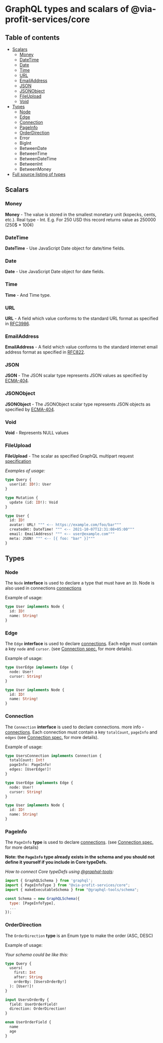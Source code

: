 # GraphQL types and scalars of @via-profit-services/core

## Table of contents
 - [Scalars](#scalars)
    - [Money](#money)
    - [DateTime](#datetime)
    - [Date](#date)
    - [Time](#time)
    - [URL](#url)
    - [EmailAddress](#emailaddress)
    - [JSON](#json)
    - [JSONObject](#jsonobject)
    - [FileUpload](#fileupload)
    - [Void](#void)
 - [Types](#types)
    - [Node](#node)
    - [Edge](#edge)
    - [Connection](#connection)
    - [PageInfo](#pageinfo)
    - [OrderDirection](#orderdirection)
    - Error
    - BigInt
    - BetweenDate
    - BetweenTime
    - BetweenDateTime
    - BetweenInt
    - BetweenMoney
 - [Full source listing of types](#full-source-listing-of-types)


## Scalars

### Money

**Money** - The value is stored in the smallest monetary unit (kopecks, cents, etc.). Real type - Int. E.g. For 250 USD this record returns value as 250000 (250$ * 100¢)
 
### DateTime

**DateTime** - Use JavaScript Date object for date/time fields.

### Date

**Date** - Use JavaScript Date object for date fields.

### Time

**Time** - And Time type.

### URL

**URL** - A field which value conforms to the standard URL format as specified in [RFC3986](https://www.ietf.org/rfc/rfc3986.txt).

### EmailAddress

**EmailAddress** - A field which value conforms to the standard internet email address format as specified in [RFC822](https://www.w3.org/Protocols/rfc822/).

### JSON

**JSON** - The JSON scalar type represents JSON values as specified by [ECMA-404](http://www.ecma-international.org/publications/files/ECMA-ST/ECMA-404.pdf).


### JSONObject

**JSONObject** - The JSONObject scalar type represents JSON objects as specified by [ECMA-404](http://www.ecma-international.org/publications/files/ECMA-ST/ECMA-404.pdf).

### Void

**Void** - Represents NULL values

### FileUpload

**FileUpload** - The scalar as specified GraphQL multipart request [specification](https://github.com/jaydenseric/graphql-multipart-request-spec#graphql-multipart-request-specification)

_Examples of usage:_

```graphql
type Query {
  user(id: ID!): User
}

type Mutation {
  update (id: ID!): Void
}

type User {
  id: ID!
  avatar: URL! """ <-- https://example.com/foo/bar"""
  createdAt: DateTime! """ <-- 2021-10-07T12:31:08+05:00"""
  email: EmailAddress! """ <-- user@example.com"""
  meta: JSON! """ <-- [{ foo: "bar" }]"""
}
```

## Types

### Node

The `Node` **interface** is used to declare a type that must have an `ID`. Node is also used in connections [connections](./connections.md)

Example of usage:

```graphql
type User implements Node {
  id: ID!
  name: String!
}
```

### Edge

The `Edge` **interface** is used to declare [connections](./connections.md). Each edge must contain a key `node` and `cursor`. (see [Connection spec.](https://relay.dev/graphql/connections.htm) for more details).

Example of usage:

```graphql
type UserEdge implements Edge {
  node: User!
  cursor: String!
}

type User implements Node {
  id: ID!
  name: String!
}
```

### Connection

The `Connection` **interface** is used to declare connections. more info - [connections](./connections.md). Each connection must contain a key `totalCount`, `pageInfo` and `edges` (see [Connection spec.](https://relay.dev/graphql/connections.htm) for more details).

Example of usage:

```graphql
type UsersConnection implements Connection {
  totalCount: Int!
  pageInfo: PageInfo!
  edges: [UserEdge!]!
}

type UserEdge implements Edge {
  node: User!
  cursor: String!
}

type User implements Node {
  id: ID!
  name: String!
}
```

### PageInfo

The `PageInfo` **type** is used to declare [connections](#connections). (see [Connection spec.](https://relay.dev/graphql/connections.htm) for more details)

**Note: the `PageInfo` type already exists in the schema and you should not define it yourself if you include in Core typeDefs.**

_How to connect Core typeDefs using [@graphql-tools](https://github.com/ardatan/graphql-tools):_
```js
import { GraphQLSchema } from 'graphql';
import { PageInfoType } from "@via-profit-services/core";
import { makeExecutableSchema } from "@graphql-tools/schema";

const Schema = new GraphQLSchema({
  type: [PageInfoType],
  ...
});
```

### OrderDirection

The `OrderDirection` **type** is an Enum type to make the order (ASC, DESC)

Example of usage:

_Your schema could be like this:_

```graphql
type Query {
  users(
    first: Int
    after: String
    orderBy: [UsersOrderBy!]
  ): [User!]!
}

input UsersOrderBy {
  field: UserOrderField!
  direction: OrderDirection!
}

enum UserOrderField {
  name
  age
}
```
